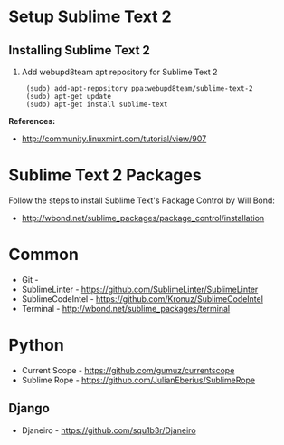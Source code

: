 Setup Sublime Text 2
====================

Installing Sublime Text 2
-------------------------

1. Add webupd8team apt repository for Sublime Text 2

        (sudo) add-apt-repository ppa:webupd8team/sublime-text-2
        (sudo) apt-get update
        (sudo) apt-get install sublime-text



**References:**
* http://community.linuxmint.com/tutorial/view/907



Sublime Text 2 Packages
=======================
Follow the steps to install Sublime Text's Package Control by Will Bond:
* http://wbond.net/sublime_packages/package_control/installation


Common
======
* Git -
* SublimeLinter - https://github.com/SublimeLinter/SublimeLinter
* SublimeCodeIntel - https://github.com/Kronuz/SublimeCodeIntel
* Terminal - http://wbond.net/sublime_packages/terminal


Python
======
* Current Scope - https://github.com/gumuz/currentscope
* Sublime Rope - https://github.com/JulianEberius/SublimeRope


Django
------
* Djaneiro - https://github.com/squ1b3r/Djaneiro
